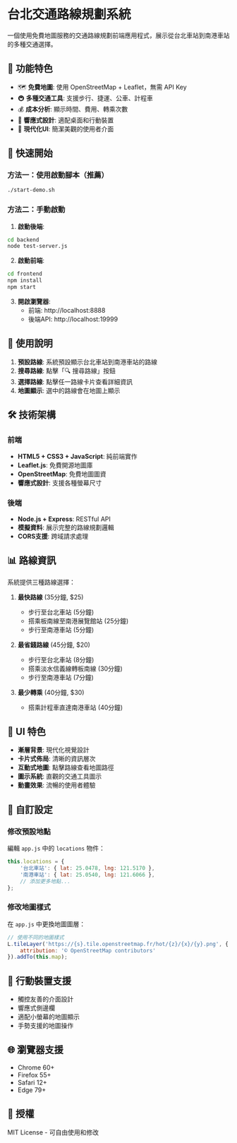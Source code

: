 # 台北交通路線規劃系統

一個使用免費地圖服務的交通路線規劃前端應用程式，展示從台北車站到南港車站的多種交通選擇。

## 🌟 功能特色

- 🗺️ **免費地圖**: 使用 OpenStreetMap + Leaflet，無需 API Key
- 🚇 **多種交通工具**: 支援步行、捷運、公車、計程車
- 💰 **成本分析**: 顯示時間、費用、轉乘次數
- 📱 **響應式設計**: 適配桌面和行動裝置
- 🎨 **現代化UI**: 簡潔美觀的使用者介面

## 🚀 快速開始

### 方法一：使用啟動腳本（推薦）
```bash
./start-demo.sh
```

### 方法二：手動啟動

1. **啟動後端**:
```bash
cd backend
node test-server.js
```

2. **啟動前端**:
```bash
cd frontend
npm install
npm start
```

3. **開啟瀏覽器**:
   - 前端: http://localhost:8888
   - 後端API: http://localhost:19999

## 🎯 使用說明

1. **預設路線**: 系統預設顯示台北車站到南港車站的路線
2. **搜尋路線**: 點擊「🔍 搜尋路線」按鈕
3. **選擇路線**: 點擊任一路線卡片查看詳細資訊
4. **地圖顯示**: 選中的路線會在地圖上顯示

## 🛠️ 技術架構

### 前端
- **HTML5 + CSS3 + JavaScript**: 純前端實作
- **Leaflet.js**: 免費開源地圖庫
- **OpenStreetMap**: 免費地圖圖資
- **響應式設計**: 支援各種螢幕尺寸

### 後端
- **Node.js + Express**: RESTful API
- **模擬資料**: 展示完整的路線規劃邏輯
- **CORS支援**: 跨域請求處理

## 📊 路線資訊

系統提供三種路線選擇：

1. **最快路線** (35分鐘, $25)
   - 步行至台北車站 (5分鐘)
   - 搭乘板南線至南港展覽館站 (25分鐘)
   - 步行至南港車站 (5分鐘)

2. **最省錢路線** (45分鐘, $20)
   - 步行至台北車站 (8分鐘)
   - 搭乘淡水信義線轉板南線 (30分鐘)
   - 步行至南港車站 (7分鐘)

3. **最少轉乘** (40分鐘, $30)
   - 搭乘計程車直達南港車站 (40分鐘)

## 🎨 UI 特色

- **漸層背景**: 現代化視覺設計
- **卡片式佈局**: 清晰的資訊層次
- **互動式地圖**: 點擊路線查看地圖路徑
- **圖示系統**: 直觀的交通工具圖示
- **動畫效果**: 流暢的使用者體驗

## 🔧 自訂設定

### 修改預設地點
編輯 `app.js` 中的 `locations` 物件：

```javascript
this.locations = {
    '台北車站': { lat: 25.0478, lng: 121.5170 },
    '南港車站': { lat: 25.0540, lng: 121.6066 },
    // 添加更多地點...
};
```

### 修改地圖樣式
在 `app.js` 中更換地圖圖層：

```javascript
// 使用不同的地圖樣式
L.tileLayer('https://{s}.tile.openstreetmap.fr/hot/{z}/{x}/{y}.png', {
    attribution: '© OpenStreetMap contributors'
}).addTo(this.map);
```

## 📱 行動裝置支援

- 觸控友善的介面設計
- 響應式側邊欄
- 適配小螢幕的地圖顯示
- 手勢支援的地圖操作

## 🌐 瀏覽器支援

- Chrome 60+
- Firefox 55+
- Safari 12+
- Edge 79+

## 📄 授權

MIT License - 可自由使用和修改